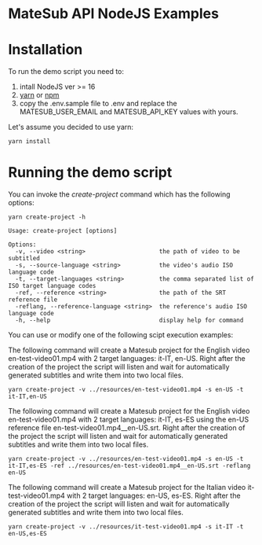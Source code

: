 # MateSub API NodeJS Examples

# Installation

To run the demo script you need to:

1. intall NodeJS ver >= 16
2. [yarn](https://yarnpkg.com/) or [npm](https://www.npmjs.com/)
3. copy the .env.sample file to .env and replace the MATESUB_USER_EMAIL and MATESUB_API_KEY values with yours.

Let's assume you decided to use yarn:

```
yarn install
```



# Running the demo script

You can invoke the _create-project_ command which has the following options:

```
yarn create-project -h

Usage: create-project [options]

Options:
  -v, --video <string>                     the path of video to be subtitled
  -s, --source-language <string>           the video's audio ISO language code
  -t, --target-languages <string>          the comma separated list of ISO target language codes
  -ref, --reference <string>               the path of the SRT reference file
  -reflang, --reference-language <string>  the reference's audio ISO language code
  -h, --help                               display help for command
```

You can use or modify one of the following scipt execution examples:


The following command will create a Matesub project for the English video en-test-video01.mp4 with 2 target languages: it-IT, en-US. Right after the creation of the project the script will listen and wait for automatically generated subtitles and write them into two local files. 

```
yarn create-project -v ../resources/en-test-video01.mp4 -s en-US -t it-IT,en-US
```

The following command will create a Matesub project for the English video en-test-video01.mp4 with 2 target languages: it-IT, es-ES using the en-US reference file en-test-video01.mp4__en-US.srt. Right after the creation of the project the script will listen and wait for automatically generated subtitles and write them into two local files. 

```
yarn create-project -v ../resources/en-test-video01.mp4 -s en-US -t it-IT,es-ES -ref ../resources/en-test-video01.mp4__en-US.srt -reflang en-US
```

The following command will create a Matesub project for the Italian video it-test-video01.mp4 with 2 target languages: en-US, es-ES. Right after the creation of the project the script will listen and wait for automatically generated subtitles and write them into two local files. 


```
yarn create-project -v ../resources/it-test-video01.mp4 -s it-IT -t en-US,es-ES
```

